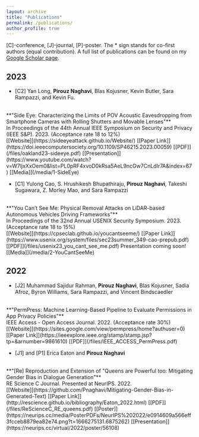 ```yaml
---
layout: archive
title: "Publications"
permalink: /publications/
author_profile: true
---
```


[C]-conference, [J]-journal, [P]-poster. The * sign stands for co-first authors (equal contribution). 
A full list of publications can be found on my [Google Scholar page](https://scholar.google.com/citations?hl=en&user=cIx9hWcAAAAJ). 

## 2023
* [C2] Yan Long, __Pirouz Naghavi__, Blas Kojusner, Kevin Butler, Sara Rampazzi, and Kevin Fu. 
<br/> 
**"Side Eye: Characterizing the Limits of POV Acoustic Eavesdropping from Smartphone Cameras with Rolling Shutters and Movable Lenses"**
<br/>
In Proceedings of the 44th Annual IEEE Symposium on Security and Privacy (IEEE S&P). 2023. (Acceptance rate 18 to 12%)<br/>
[[Website]](https://sideeyeattack.github.io/Website/)  [[Paper Link]](https://doi.ieeecomputersociety.org/10.1109/SP46215.2023.00059)  [[PDF]](/files/oakland23-sideeye.pdf)  [[Presentation]](https://www.youtube.com/watch?v=W7ljxXxOem0&list=PL0pRF4xvoD0kRsa5AeL9ncGw7CnLdIr7A&index=67)  [[Media]](/media/1-SideEye)

* [C1] Yulong Cao, S. Hrushikesh Bhupathiraju, __Pirouz Naghavi__, Takeshi Sugawara, Z. Morley Mao, and Sara Rampazzi
<br/> 
**"You Can’t See Me: Physical Removal Attacks on LiDAR-based Autonomous Vehicles Driving Frameworks"**
<br/>
In Proceedings of the 32nd Annual USENIX Security Symposium. 2023. (Acceptance rate 18 to 15%)<br/>
[[Website]](https://cpseclab.github.io/youcantseeme/)  [[Paper Link]](https://www.usenix.org/system/files/sec23summer_349-cao-prepub.pdf)  [[PDF]](/files/usenix23_you_cant_see_me.pdf)  Presentation coming soon!  [[Media]](/media/2-YouCantSeeMe)

## 2022
* [J2] Muhammad Sajidur Rahman, __Pirouz Naghavi__, Blas Kojusner, Sadia Afroz, Byron Williams, Sara Rampazzi, and Vincent Bindscaedler
<br/> 
**"PermPress: Machine Learning-Based Pipeline to Evaluate Permissions in App Privacy Policies"**
<br/>
IEEE Access - Open Access Journal. 2022. (Acceptance rate 30%)<br/>
[[Website]](https://sites.google.com/view/permpress/home?authuser=0) [[Paper Link]](https://ieeexplore.ieee.org/stamp/stamp.jsp?tp=&arnumber=9861610)  [[PDF]](/files/IEEE_ACCESS_PermPress.pdf)

* [J1] and [P1] Erica Eaton and __Pirouz Naghavi__ 
<br/> 
**"[Re] Reproduction and Extension of "Queens are Powerful too: Mitigating Gender Bias in Dialogue Generation"**
<br/>
RE Science C Journal. Presented at NeurIPS. 2022.<br/>
[[Website]](https://github.com/Pnaghavi/Mitigating-Gender-Bias-in-Generated-Text) [[Paper Link]](http://rescience.github.io/bibliography/Eaton_2022.html)  [[PDF]](/files/ReScienceC_RE_queens.pdf) [[Poster]](https://neurips.cc/media/PosterPDFs/NeurIPS%202022/e0914609a566eff3fcceb8879ea82e74.png?t=1666275131.6875262) [[Presentation]](https://neurips.cc/virtual/2022/poster/56108)